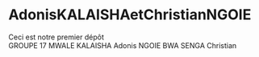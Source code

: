 # AdonisKALAISHAetChristianNGOIE
Ceci est notre premier dépôt  
GROUPE 17
MWALE KALAISHA Adonis NGOIE BWA SENGA Christian
